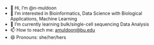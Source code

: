 - 👋 Hi, I’m @n-muldoon
- 👀 I’m interested in Bioinformatics, Data Science with Biological Applications, Machine Learning
- 🌱 I’m currently learning bulk/single-cell sequencing Data Analysis
- 📫 How to reach me: amuldoon@bu.edu
- 😄 Pronouns: she/her/hers

<!---
n-muldoon/n-muldoon is a ✨ special ✨ repository because its `README.md` (this file) appears on your GitHub profile.
You can click the Preview link to take a look at your changes.
--->
